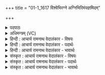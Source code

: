 +++
title = "01-1_1617 विश्वेभिरग्ने अग्निभिरिमंयज्ञमिदम्"

+++
<details><summary>पदपाठः</summary>

वि꣡श्वे꣢꣯भिः। अ꣣ग्ने। अग्नि꣡भिः꣣। इ꣣म꣢म्। य꣣ज्ञ꣢म्। इ꣣द꣢म्। व꣡चः꣢꣯। च꣡नः꣢꣯। धाः꣣। सहसः। यहो। १६१७।
</details>

<details><summary>अधिमन्त्रम् (VC)</summary>

- अग्निः
- शुनःशेप  आजीगर्तिः
- गायत्री
- षड्जः
</details>

<details><summary>हिन्दी : आचार्य रामनाथ वेदालंकार - विषयः</summary>

प्रथम मन्त्र में परमात्मा से प्रार्थना की गयी है।
</details>

<details><summary>हिन्दी : आचार्य रामनाथ वेदालंकार - पदार्थः</summary>

पदार्थान्वयभाषाः -  हे(अग्ने)जगन्नायक परमात्मन्!आप(विश्वेभिः)सब(अग्निभिः)संकल्प,उत्साह,महत्वाकाञ्क्षा,वीरता आदि की अग्नियों के साथ(इमम्)इस(यज्ञम्)हमारे जीवन यज्ञ में आओ।(इदम्)इस(वचः)वचन को सुनो। हे(सहसः यहो)बल के पुत्र अर्थात् अतिबली परमात्मन्!आप हमें(चनः)आनन्द का अमृत(धाः)प्रदान करो ॥१॥
</details>

<details><summary>हिन्दी : आचार्य रामनाथ वेदालंकार - भावार्थः</summary>

भावार्थभाषाः -  अग्निहीन मनुष्य मृत के तुल्य होता है। इसलिए हृदय में अग्नियों को प्रज्वलित कर आशावाद के साथ कर्मयोग का सहारा लेकर विजयश्री सबको प्राप्त करनी चाहिए ॥१॥
</details>

<details><summary>संस्कृत : आचार्य रामनाथ वेदालंकार - विषयः</summary>

तत्रादौ परमात्मा प्रार्थ्यते।
</details>

<details><summary>संस्कृत : आचार्य रामनाथ वेदालंकार - पदार्थः</summary>

पदार्थान्वयभाषाः -  हे(अग्ने)जगन्नायक परमात्मन्!त्वम्(विश्वेभिः)सर्वैः(अग्निभिः)संकल्पोत्साहमहत्त्वाकाङ्क्षावीरतादीनाम् अर्चिभिः, (इमम्)एतम्(यज्ञम्)अस्मदीयं जीवनयज्ञम् आयाहीति शेषः।(इदम्)एतत्(वचः)वचनं,त्वं शृणु। हे(सहसः यहो)बलस्य पुत्रवद् विद्यमान,अतिशयबलवन्!त्वम् अस्मभ्यम्(चनः)आनन्दामृतम्(धाः देहि)॥१॥२
</details>

<details><summary>संस्कृत : आचार्य रामनाथ वेदालंकार - भावार्थः</summary>

भावार्थभाषाः -  निरग्निर्मानवो मृतवद् भवति। अतो हृदयेऽग्नीन् प्रज्वाल्याऽऽशावादेन सह कर्मयोगमाश्रित्य विजयश्रीः सर्वैराप्तव्या ॥१॥
</details>